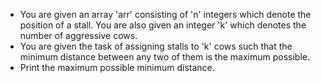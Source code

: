 - You are given an array 'arr' consisting of 'n' integers which denote the position of a stall. You are also given an integer 'k' which denotes the number of aggressive cows.
- You are given the task of assigning stalls to 'k' cows such that the minimum distance between any two of them is the maximum possible.
- Print the maximum possible minimum distance.
